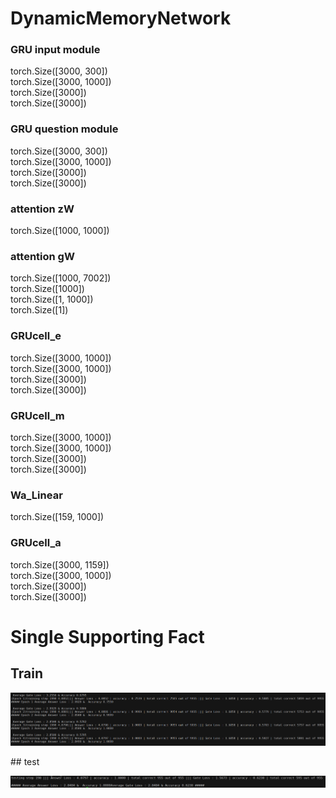 # DynamicMemoryNetwork

### GRU input module    
torch.Size([3000, 300])  
torch.Size([3000, 1000])  
torch.Size([3000])  
torch.Size([3000])  
    
### GRU question module
torch.Size([3000, 300])  
torch.Size([3000, 1000])  
torch.Size([3000])  
torch.Size([3000])  

### attention zW  
torch.Size([1000, 1000])

### attention gW
torch.Size([1000, 7002])  
torch.Size([1000])  
torch.Size([1, 1000])  
torch.Size([1])  
  
### GRUcell_e    
torch.Size([3000, 1000])  
torch.Size([3000, 1000])  
torch.Size([3000])  
torch.Size([3000])  
  
### GRUcell_m    
torch.Size([3000, 1000])  
torch.Size([3000, 1000])  
torch.Size([3000])  
torch.Size([3000])  

### Wa_Linear    
torch.Size([159, 1000])  

### GRUcell_a    
torch.Size([3000, 1159])  
torch.Size([3000, 1000])  
torch.Size([3000])  
torch.Size([3000])  

# Single Supporting Fact
## Train
<p align="center">
  <img src=https://github.com/Kong26/DynamicMemoryNetwork/blob/master/Results/Single_Supporting_Fact_Train_history.PNG width="1200"/>
</p>
## test
<p align="center">
  <img src=https://github.com/Kong26/DynamicMemoryNetwork/blob/master/Results/Single_Supporting_Fact_Test_result.PNG width="1200"/>
</p>
